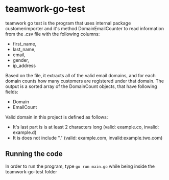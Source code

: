 # teamwork-go-test
teamwork go test is the program that uses internal package customerimporter and it's method DomainEmailCounter to read information from the .csv file with the following columns:
* first_name,
* last_name,
* email,
* gender,
* ip_address

Based on the file, it extracts all of the valid email domains, and for each domain counts how many customers are registered under that domain. The output is a sorted array of the DomainCount objects, that have following fields:
* Domain
* EmailCount

Valid domain in this project is defined as follows:
* It's last part is is at least 2 characters long (valid: example.co, invalid: example.d)
* It is does not include "." (valid: example.com, invalid:example.two.com)

## Running the code
In order to run the program, type `go run main.go` while being inside the teamwork-go-test folder